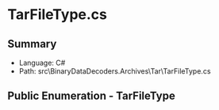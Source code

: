 ﻿# TarFileType.cs

## Summary

* Language: C#
* Path: src\BinaryDataDecoders.Archives\Tar\TarFileType.cs

## Public Enumeration - TarFileType

